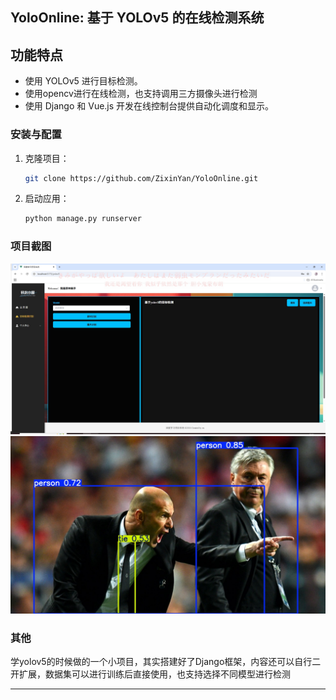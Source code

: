 ## YoloOnline: 基于 YOLOv5 的在线检测系统

## 功能特点
- 使用 YOLOv5 进行目标检测。
- 使用opencv进行在线检测，也支持调用三方摄像头进行检测
- 使用 Django 和 Vue.js 开发在线控制台提供自动化调度和显示。

### 安装与配置
1. 克隆项目：  
   ```bash
   git clone https://github.com/ZixinYan/YoloOnline.git
   ```
2. 启动应用：
   ```bash
   python manage.py runserver
   ```

### 项目截图
![页面](/doc/panel.png)
![图片检测结果](/doc/result.jpg)

### 其他
学yolov5的时候做的一个小项目，其实搭建好了Django框架，内容还可以自行二开扩展，数据集可以进行训练后直接使用，也支持选择不同模型进行检测

---
